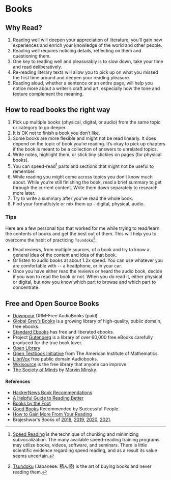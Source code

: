 # Books

## Why Read?

1. Reading well will deepen your appreciation of literature; you’ll gain new experiences and enrich your knowledge of the world and other people.
2. Reading well requires noticing details, reflecting on them and questioning them.
3. One key to reading well and pleasurably is to slow down, take your time and read deliberatively.
4. Re-reading literary texts will allow you to pick up on what you missed the first time around and deepen your reading pleasure.
5. Reading aloud, whether a sentence or an entire page, will help you notice more about a writer’s craft and art, especially how the tone and texture complement the meaning.

## How to read books the right way

1. Pick up multiple books (physical, digital, or audio) from the same topic or category to go deeper.
2. It is OK not to finish a book you don’t like.
3. Some books are more flexible and might not be read linearly. It does depend on the topic of book you’re reading. It’s okay to pick up chapters if the book is meant to be a collection of answers to unrelated topics.
4. Write notes, highlight them, or stick tiny stickies on pages (for physical books).
5. You can speed-read[^speed-read] parts and sections that might not be useful to remember.
6. While reading you might come across topics you don’t know much about. While you’re still finishing the book, read a brief summary to get through the current content. Write them down separately to research more later.
7. Try to write a summary after you’ve read the whole book.
8. Find your format/style or mix them up - digital, physical, audio.

### Tips

Here are a few personal tips that worked for me while trying to read/learn the contents of books and get the best out of them. This will help you to overcome the habit of practicing `Tsundoku`[^tsundoku].

- Read reviews, from multiple sources, of a book and try to know a general idea of the content and idea of that book.
- Or listen to audio books at about 1.2x speed. You can use whatever you are comfortable with -- a headphone, or in your car.
- Once you have either read the reviews or heard the audio book, decide if you wan to read the book or not. When you do read it, either physical or digital, but now you know which part to browse and which part to concentrate.

## Free and Open Source Books

- [Downpour](https://www.downpour.com) DRM-Free AudioBooks (paid)
- [Global Grey’s Books](https://www.globalgreyebooks.com/) is a growing library of high-quality, public domain, free ebooks.
- [Standard Ebooks](https://standardebooks.org) has free and liberated ebooks.
- Project [Gutenberg](https://www.gutenberg.org) is a library of over 60,000 free eBooks carefully produced for the true book lover.
- [Open Library](https://openlibrary.org)
- [Open Textbook Initiative](https://aimath.org/textbooks/) from The American Institute of Mathematics.
- [LibriVox](https://librivox.org) free public domain Audiobooks.
- [Wikisource](https://en.wikisource.org/wiki/Main_Page) is the free library that anyone can improve.
- [The Society of Minds](http://aurellem.org/society-of-mind/) by [Marvin Minsky](https://web.media.mit.edu/~minsky/).

#### References

- [HackerNews Book Recommendations](https://hacker-recommended-books.vercel.app)
- [A Helpful Guide to Reading Better](https://fs.blog/reading/)
- [Books by the Foot](https://booksbythefoot.com)
- [Good Books](https://www.goodbooks.io) Recommended by Successful People.
- [How to Gain More From Your Reading](https://psyche.co/guides/how-to-gain-more-from-reading-by-taking-it-all-in-more-slowly)
- Brajeshwar's Books of
  [2018](https://brajeshwar.com/2019/books-of-2018/),
  [2019](https://brajeshwar.com/2019/books-of-2019/),
  [2020](https://brajeshwar.com/2020/books-of-2020/),
  [2021](https://brajeshwar.com/2021/books-of-2021/).


[^speed-read]: [Speed Reading](https://en.wikipedia.org/wiki/Speed_reading) is the technique of chunking and minimizing subvocalization. The many available speed-reading training programs may utilize books, videos, software, and seminars. There is little scientific evidence regarding speed reading, and as a result its value seems uncertain.

[^tsundoku]: [Tsundoku](https://en.wikipedia.org/wiki/Tsundoku) (Japanese: 積ん読) is the art of buying books and never reading them.